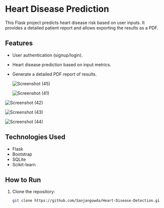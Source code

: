 # Heart Disease Prediction

This Flask project predicts heart disease risk based on user inputs. It provides a detailed patient report and allows exporting the results as a PDF.

## Features
- User authentication (signup/login).
- Heart disease prediction based on input metrics.
- Generate a detailed PDF report of results.

  ![Screenshot (45)](https://github.com/user-attachments/assets/3a4c51d3-72db-492b-84fa-141bb15ab9d7)

  ![Screenshot (41)](https://github.com/user-attachments/assets/f1742afe-cb42-4ddc-b7ed-11c721ad0aae)

  
![Screenshot (42)](https://github.com/user-attachments/assets/e86b93e7-e415-4411-b5da-124d7d238b71)

![Screenshot (43)](https://github.com/user-attachments/assets/5dbc9c5c-3e1b-4c55-ad36-164b070d0720)

![Screenshot (44)](https://github.com/user-attachments/assets/5877c827-3cdc-4e9c-b867-1b5b5ac9e02b)






## Technologies Used
- Flask
- Bootstrap
- SQLite
- Scikit-learn

## How to Run
1. Clone the repository:
   ```bash
   git clone https://github.com/Sanjangowda/Heart-Disease-Detection.git
